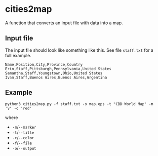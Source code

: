 # cities2map
A function that converts an input file with data into a map.

## Input file
The input file should look like something like this. See file `staff.txt` for a full example.

```
Name,Position,City,Province,Country
Erin,Staff,Pittsburgh,Pennsylvania,United States
Samantha,Staff,Youngstown,Ohio,United States
Ivan,Staff,Buenos Aires,Buenos Aires,Argentina
```

## Example
```
python3 cities2map.py -f staff.txt -o map.eps -t "CBD World Map" -m 'v' -c 'red'
```

where 

* `-m`/`--marker`
* `-t`/`--title`
* `-c`/`--color`
* `-f`/`--file`
* `-o`/`--output`
